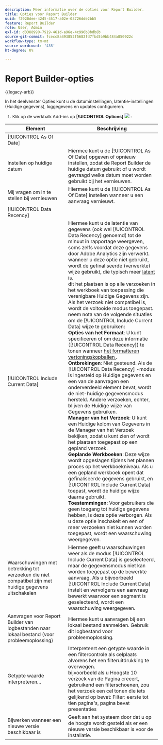 ```yaml
---
description: Meer informatie over de opties voor Report Builder.
title: Opties voor Report Builder
uuid: f2920dee-4245-4617-a02e-03726dde2bb5
feature: Report Builder
role: User, Admin
exl-id: d3388990-7919-461d-a96e-4c996b8bdb8b
source-git-commit: fcecc8a493852f5682fd7fbd5b9bb484a850922c
workflow-type: tm+mt
source-wordcount: '438'
ht-degree: 0%

---
```


# Report Builder-opties

{{legacy-arb}}

In het deelvenster Opties kunt u de datuminstellingen, latentie-instellingen (Huidige gegevens), loggegevens en updates configureren.

1. Klik op de werkbalk Add-ins op **[!UICONTROL Options]** ![ ](https://spectrum.adobe.com/static/icons/workflow_18/Smock_Settings_18_N.svg) :

| Element | Beschrijving |
|--- |--- |
| [!UICONTROL As Of Date] |  |
| Instellen op huidige datum | Hiermee kunt u de [!UICONTROL As Of Date] opgeven of opnieuw instellen, zodat de Report Builder de huidige datum gebruikt of u wordt gevraagd welke datum moet worden gebruikt bij het vernieuwen. |
| Mij vragen om in te stellen bij vernieuwen | Hiermee kunt u de [!UICONTROL As Of Date] instellen wanneer u een aanvraag vernieuwt. |
| [!UICONTROL Data Recency] |  |
| [!UICONTROL Include Current Data] | Hiermee kunt u de latentie van gegevens (ook wel [!UICONTROL Data Recency] genoemd) tot de minuut in rapportage weergeven, soms zelfs voordat deze gegevens door Adobe Analytics zijn verwerkt.<br> wanneer u deze optie niet gebruikt, wordt de gefinaliseerde (verwerkte) wijze gebruikt, die typisch meer [ latent ](https://experienceleague.adobe.com/docs/analytics/analyze/reports-analytics/current-data.html) is.<br> dit het plaatsen is op alle verzoeken in het werkboek van toepassing die verenigbare Huidige Gegevens zijn. Als het verzoek niet compatibel is, wordt de voltooide modus toegepast.<br> neem nota van de volgende situaties om de [!UICONTROL Include Current Data] wijze te gebruiken:<br>**Opties van het Formaat**: U kunt specificeren of om deze informatie ([!UICONTROL Data Recency]) te tonen wanneer [ het formatteren vertoningskopballen ](/help/analyze/legacy-report-builder/layout/t-format-display-headers.md).<br>**Ontbrekingen**: Niet gesteund. Als de [!UICONTROL Data Recency] -modus is ingesteld op Huidige gegevens en een van de aanvragen een onderverdeeld element bevat, wordt de niet-huidige gegevensmodus hersteld. Andere verzoeken, echter, blijven de Huidige wijze van Gegevens gebruiken.<br>**Manager van het Verzoek**: U kunt een Huidige kolom van Gegevens in de Manager van het Verzoek bekijken, zodat u kunt zien of wordt het plaatsen toegepast op een gepland verzoek.<br>**Geplande Werkboeken**: Deze wijze wordt opgeslagen tijdens het plannen proces op het werkboekniveau. Als u een gepland werkboek opent dat gefinaliseerde gegevens gebruikt, en [!UICONTROL Include Current Data] toepast, wordt de huidige wijze daarna gebruikt.<br>**Toestemmingen**: Voor gebruikers die geen toegang tot huidige gegevens hebben, is deze optie verborgen.  Als u deze optie inschakelt en een of meer verzoeken niet kunnen worden toegepast, wordt een waarschuwing weergegeven. |
| Waarschuwingen met betrekking tot verzoeken die niet compatibel zijn met huidige gegevens uitschakelen | Hiermee geeft u waarschuwingen weer als de modus [!UICONTROL Include Current Data] is geselecteerd, maar de gegevensmodus niet kan worden toegepast op de bewerkte aanvraag.  Als u bijvoorbeeld [!UICONTROL Include Current Data] instelt en vervolgens een aanvraag bewerkt waarvoor een segment is geselecteerd, wordt een waarschuwing weergegeven. |
| Aanvragen voor Report Builder van logbestanden naar lokaal bestand (voor probleemoplossing) | Hiermee kunt u aanvragen bij een lokaal bestand aanmelden. Gebruik dit logbestand voor probleemoplossing. |
| Getypte waarde interpreteren... | Interpreteert een getypte waarde in een filtercontrole als celplaats alvorens het een filteruitdrukking te overwegen.<br> bijvoorbeeld als u Hoogste 10 verzoek van de Pagina creeert, gebruikend een filterschoenen, zou het verzoek een cel tonen die iets gelijkend op bevat:   Filter: eerste tot tien pagina&#39;s, pagina bevat presentaties |
| Bijwerken wanneer een nieuwe versie beschikbaar is | Geeft aan het systeem door dat u op de hoogte wordt gesteld als er een nieuwe versie beschikbaar is voor de installatie. |
